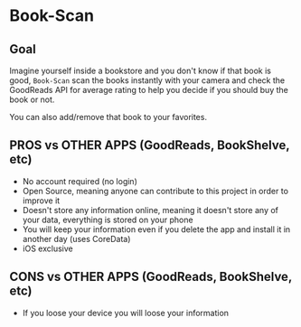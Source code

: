 # Book-Scan

## Goal

Imagine yourself inside a bookstore and you don't know if that book is good, ```Book-Scan``` scan the books instantly with your camera and check the GoodReads API for average rating to help you decide if you should buy the book or not.

You can also add/remove that book to your favorites.


## PROS vs OTHER APPS (GoodReads, BookShelve, etc)

- No account required (no login)
- Open Source, meaning anyone can contribute to this project in order to improve it
- Doesn't store any information online, meaning it doesn't store any of your data, everything is stored on your phone
- You will keep your information even if you delete the app and install it in another day (uses CoreData)
- iOS exclusive

## CONS vs OTHER APPS (GoodReads, BookShelve, etc)

- If you loose your device you will loose your information
